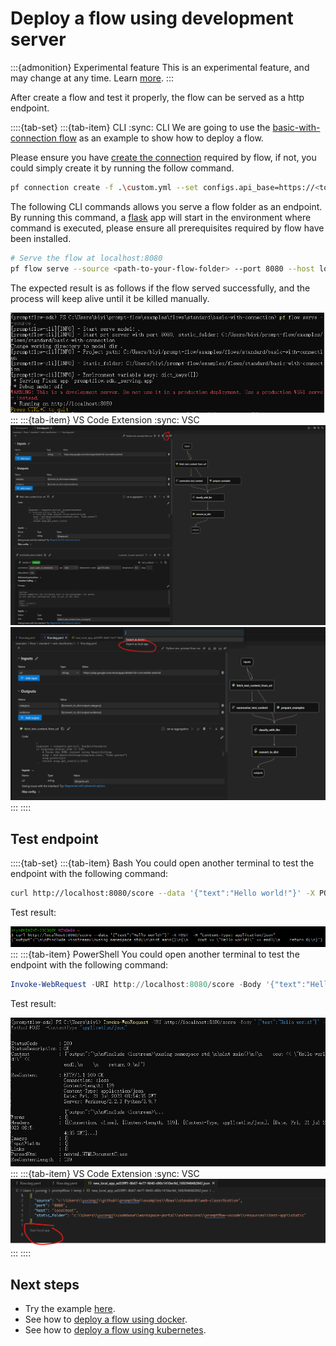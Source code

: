 # Deploy a flow using development server
:::{admonition} Experimental feature
This is an experimental feature, and may change at any time. Learn [more](https://aka.ms/azuremlexperimental).
:::

After create a flow and test it properly, the flow can be served as a http endpoint.

::::{tab-set}
:::{tab-item} CLI
:sync: CLI
We are going to use the [basic-with-connection flow](https://github.com/microsoft/promptflow/tree/main/examples/flows/standard/basic-with-connection) as
an example to show how to deploy a flow.

Please ensure you have [create the connection](../manage-connections.md#create-a-connection) required by flow, if not, you could simply create it by running the follow command.
```bash
pf connection create -f .\custom.yml --set configs.api_base=https://<to-be-replaced>.openai.azure.com/ secrets.api_key=<to-be-replaced>
```

The following CLI commands allows you serve a flow folder as an endpoint. By running this command, a [flask](https://flask.palletsprojects.com/en/) app will start in the environment where command is executed, please ensure all prerequisites required by flow have been installed.
```bash
# Serve the flow at localhost:8080
pf flow serve --source <path-to-your-flow-folder> --port 8080 --host localhost
```

The expected result is as follows if the flow served successfully, and the process will keep alive until it be killed manually.

![img](../../media/how-to-guides/deploy_flow.png)
:::
:::{tab-item} VS Code Extension
:sync: VSC
![img](../../media/how-to-guides/vscode_export.png)
![img](../../media/how-to-guides/vscode_export_as_local_app.png)
:::
::::

## Test endpoint
::::{tab-set}
:::{tab-item} Bash
You could open another terminal to test the endpoint with the following command:
```bash
curl http://localhost:8080/score --data '{"text":"Hello world!"}' -X POST  -H "Content-Type: application/json"
```
Test result:

![img](../../media/how-to-guides/test_endpoint_bash.png)
:::
:::{tab-item} PowerShell
You could open another terminal to test the endpoint with the following command:
```powershell
Invoke-WebRequest -URI http://localhost:8080/score -Body '{"text":"Hello world!"}' -Method POST  -ContentType "application/json"
```
Test result:

![img](../../media/how-to-guides/test_endpoint.png)
:::
:::{tab-item} VS Code Extension
:sync: VSC
![img](../../media/how-to-guides/vscode_start_local_app.png)
:::
::::

## Next steps
- Try the example [here](https://github.com/microsoft/promptflow/blob/main/examples/tutorials/flow-deploy/deploy.md).
- See how to [deploy a flow using docker](deploy-using-docker.md).
- See how to [deploy a flow using kubernetes](deploy-using-kubernetes.md).

